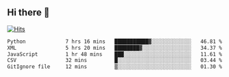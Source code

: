 ## Hi there 👋

<!--
**alihaqberdi/alihaqberdi** is a ✨ _special_ ✨ repository because its `README.md` (this file) appears on your GitHub profile.

Here are some ideas to get you started:

- 🔭 I’m currently working on ...
- 🌱 I’m currently learning ...
- 👯 I’m looking to collaborate on ...
- 🤔 I’m looking for help with ...
- 💬 Ask me about ...
- 📫 How to reach me: ...
- 😄 Pronouns: ...
- ⚡ Fun fact: ...
-->

[![Hits](https://hits.sh/github.com/alihaqberdi.svg)](https://hits.sh/github.com/alihaqberdi/)

<!--START_SECTION:waka-->

```txt
Python             7 hrs 16 mins   ███████████▓░░░░░░░░░░░░░   46.81 %
XML                5 hrs 20 mins   ████████▓░░░░░░░░░░░░░░░░   34.37 %
JavaScript         1 hr 48 mins    ███░░░░░░░░░░░░░░░░░░░░░░   11.61 %
CSV                32 mins         █░░░░░░░░░░░░░░░░░░░░░░░░   03.44 %
GitIgnore file     12 mins         ▒░░░░░░░░░░░░░░░░░░░░░░░░   01.30 %
```

<!--END_SECTION:waka-->
